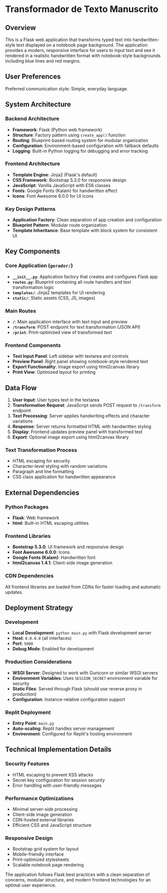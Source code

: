 # Transformador de Texto Manuscrito

## Overview

This is a Flask web application that transforms typed text into handwritten-style text displayed on a notebook page background. The application provides a modern, responsive interface for users to input text and see it rendered in a realistic handwritten format with notebook-style backgrounds including blue lines and red margins.

## User Preferences

Preferred communication style: Simple, everyday language.

## System Architecture

### Backend Architecture
- **Framework**: Flask (Python web framework)
- **Structure**: Factory pattern using `create_app()` function
- **Routing**: Blueprint-based routing system for modular organization
- **Configuration**: Environment-based configuration with fallback defaults
- **Logging**: Built-in Python logging for debugging and error tracking

### Frontend Architecture
- **Template Engine**: Jinja2 (Flask's default)
- **CSS Framework**: Bootstrap 5.3.0 for responsive design
- **JavaScript**: Vanilla JavaScript with ES6 classes
- **Fonts**: Google Fonts (Kalam) for handwritten effect
- **Icons**: Font Awesome 6.0.0 for UI icons

### Key Design Patterns
- **Application Factory**: Clean separation of app creation and configuration
- **Blueprint Pattern**: Modular route organization
- **Template Inheritance**: Base template with block system for consistent UI

## Key Components

### Core Application (`gerador/`)
- **`__init__.py`**: Application factory that creates and configures Flask app
- **`routes.py`**: Blueprint containing all route handlers and text transformation logic
- **`templates/`**: Jinja2 templates for UI rendering
- **`static/`**: Static assets (CSS, JS, images)

### Main Routes
- **`/`**: Main application interface with text input and preview
- **`/transform`**: POST endpoint for text transformation (JSON API)
- **`/print`**: Print-optimized view of transformed text

### Frontend Components
- **Text Input Panel**: Left sidebar with textarea and controls
- **Preview Panel**: Right panel showing notebook-style rendered text
- **Export Functionality**: Image export using html2canvas library
- **Print View**: Optimized layout for printing

## Data Flow

1. **User Input**: User types text in the textarea
2. **Transformation Request**: JavaScript sends POST request to `/transform` endpoint
3. **Text Processing**: Server applies handwriting effects and character variations
4. **Response**: Server returns formatted HTML with handwritten styling
5. **Display**: Frontend updates preview panel with transformed text
6. **Export**: Optional image export using html2canvas library

### Text Transformation Process
- HTML escaping for security
- Character-level styling with random variations
- Paragraph and line formatting
- CSS class application for handwritten appearance

## External Dependencies

### Python Packages
- **Flask**: Web framework
- **html**: Built-in HTML escaping utilities

### Frontend Libraries
- **Bootstrap 5.3.0**: UI framework and responsive design
- **Font Awesome 6.0.0**: Icons
- **Google Fonts (Kalam)**: Handwritten font
- **html2canvas 1.4.1**: Client-side image generation

### CDN Dependencies
All frontend libraries are loaded from CDNs for faster loading and automatic updates.

## Deployment Strategy

### Development
- **Local Development**: `python main.py` with Flask development server
- **Host**: `0.0.0.0` (all interfaces)
- **Port**: `5000`
- **Debug Mode**: Enabled for development

### Production Considerations
- **WSGI Server**: Designed to work with Gunicorn or similar WSGI servers
- **Environment Variables**: Uses `SESSION_SECRET` environment variable for security
- **Static Files**: Served through Flask (should use reverse proxy in production)
- **Configuration**: Instance-relative configuration support

### Replit Deployment
- **Entry Point**: `main.py`
- **Auto-scaling**: Replit handles server management
- **Environment**: Configured for Replit's hosting environment

## Technical Implementation Details

### Security Features
- HTML escaping to prevent XSS attacks
- Secret key configuration for session security
- Error handling with user-friendly messages

### Performance Optimizations
- Minimal server-side processing
- Client-side image generation
- CDN-hosted external libraries
- Efficient CSS and JavaScript structure

### Responsive Design
- Bootstrap grid system for layout
- Mobile-friendly interface
- Print-optimized stylesheets
- Scalable notebook page rendering

The application follows Flask best practices with a clean separation of concerns, modular structure, and modern frontend technologies for an optimal user experience.